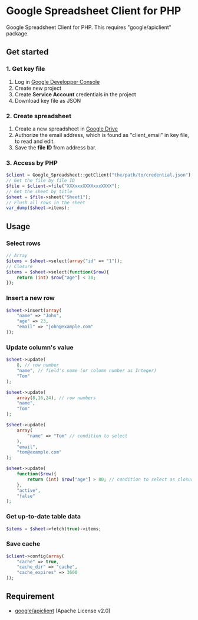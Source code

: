 
# Google Spreadsheet Client for PHP


Google Spreadsheet Client for PHP. This requires "google/apiclient" package.


## Get started

### 1. Get key file

1. Log in [Google Developper Console](https://console.developers.google.com)
2. Create new project
3. Create **Service Account** credentials in the project
4. Download key file as JSON

### 2. Create spreadsheet

1. Create a new spreadsheet in [Google Drive](https://drive.google.com)
2. Authorize the email address, which is found as "client_email" in key file, to read and edit.
3. Save the **file ID** from address bar.

### 3. Access by PHP

```php
$client = Google_Spreadsheet::getClient("the/path/to/credential.json");
// Get the file by file ID
$file = $client->file("XXXxxxXXXXxxxXXXX");
// Get the sheet by title
$sheet = $file->sheet("Sheet1");
// Flush all rows in the sheet
var_dump($sheet->items);
```

## Usage

### Select rows

```php
// Array
$items = $sheet->select(array("id" => "1"));
// Closure
$items = $sheet->select(function($row){
	return (int) $row["age"] < 30;
});
```

### Insert a new row

```php
$sheet->insert(array(
	"name" => "John",
	"age" => 23,
	"email" => "john@example.com"
));
```

### Update column's value

```php
$sheet->update(
	8, // row number
	"name", // field's name (or column number as Integer)
	"Tom"
);

$sheet->update(
	array(8,16,24), // row numbers
	"name",
	"Tom"
);

$sheet->update(
	array(
		"name" => "Tom" // condition to select
	),
	"email",
	"tom@example.com"
);

$sheet->update(
	function($row){
		return (int) $row["age"] > 80; // condition to select as closure
	},
	"active",
	"false"
);
```

### Get up-to-date table data

```php
$items = $sheet->fetch(true)->items;
```

### Save cache

```php
$client->config(array(
	"cache" => true,
	"cache_dir" => "cache",
	"cache_expires" => 3600
));
```


## Requirement

- [google/apiclient](https://github.com/google/google-api-php-client) (Apache License v2.0)


